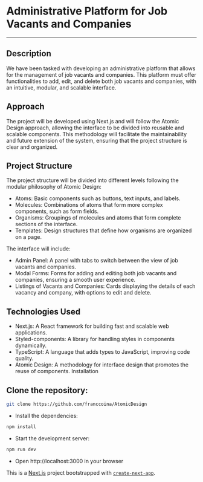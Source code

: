 # Administrative Platform for Job Vacants and Companies

-------------------------------

## Description
We have been tasked with developing an administrative platform that allows for the management of job vacants and companies. This platform must offer functionalities to add, edit, and delete both job vacants and companies, with an intuitive, modular, and scalable interface.

## Approach
The project will be developed using Next.js and will follow the Atomic Design approach, allowing the interface to be divided into reusable and scalable components. This methodology will facilitate the maintainability and future extension of the system, ensuring that the project structure is clear and organized.

## Project Structure
The project structure will be divided into different levels following the modular philosophy of Atomic Design:

- Atoms: Basic components such as buttons, text inputs, and labels.
- Molecules: Combinations of atoms that form more complex components, such as form fields.
- Organisms: Groupings of molecules and atoms that form complete sections of the interface.
- Templates: Design structures that define how organisms are organized on a page.

The interface will include:

- Admin Panel: A panel with tabs to switch between the view of job vacants and companies.
- Modal Forms: Forms for adding and editing both job vacants and companies, ensuring a smooth user experience.
- Listings of Vacants and Companies: Cards displaying the details of each vacancy and company, with options to edit and delete.

## Technologies Used
- Next.js: A React framework for building fast and scalable web applications.
- Styled-components: A library for handling styles in components dynamically.
- TypeScript: A language that adds types to JavaScript, improving code quality.
- Atomic Design: A methodology for interface design that promotes the reuse of components.
Installation

## Clone the repository:

```bash
git clone https://github.com/franccoina/AtomicDesign
```

- Install the dependencies:

```bash
npm install
```

- Start the development server:

```bash
npm run dev
```

- Open http://localhost:3000 in your browser

This is a [Next.js](https://nextjs.org) project bootstrapped with [`create-next-app`](https://nextjs.org/docs/app/api-reference/cli/create-next-app).
